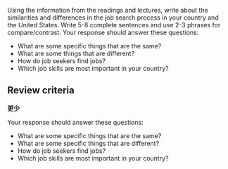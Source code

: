 Using the information from the readings and lectures, write about the similarities and differences in the job search process in your country and the United States.  Write 5-8 complete sentences and use 2-3 phrases for compare/contrast. Your response should answer these questions:

- What are some specific things that are the same?  
- What are some things that are different? 
- How do job seekers find jobs? 
- Which job skills are most important in your country?  

## Review criteria

**更少** 

Your response should answer these questions:

- What are some specific things that are the same?
- What are some specific things that are different?
- How do job seekers find jobs?
- Which job skills are most important in your country?